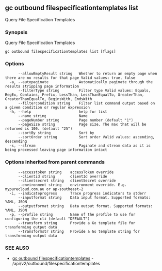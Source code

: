 ## gc outbound filespecificationtemplates list

Query File Specification Templates

### Synopsis

Query File Specification Templates

```
gc outbound filespecificationtemplates list [flags]
```

### Options

```
      --allowEmptyResult string   Whether to return an empty page when there are no results for that page Valid values: true, false
  -a, --autopaginate              Automatically paginate through the results stripping page information
      --filterType string         Filter type Valid values: Equals, RegEx, Contains, Prefix, LessThan, LessThanEqualTo, GreaterThan, GreaterThanEqualTo, BeginsWith, EndsWith
      --filtercondition string    Filter list command output based on a given condition or regular expression
  -h, --help                      help for list
      --name string               Name
      --pageNumber string         Page number (default "1")
      --pageSize string           Page size. The max that will be returned is 100. (default "25")
      --sortBy string             Sort by
      --sortOrder string          Sort order Valid values: ascending, descending
  -s, --stream                    Paginate and stream data as it is being processed leaving page information intact
```

### Options inherited from parent commands

```
      --accesstoken string    accessToken override
      --clientid string       clientId override
      --clientsecret string   clientSecret override
      --environment string    environment override. E.g. mypurecloud.com.au or ap-southeast-2
  -i, --indicateprogress      Trace progress indicators to stderr
      --inputformat string    Data input format. Supported formats: YAML, JSON
      --outputformat string   Data output format. Supported formats: YAML, JSON
  -p, --profile string        Name of the profile to use for configuring the cli (default "DEFAULT")
      --transform string      Provide a Go template file for transforming output data
      --transformstr string   Provide a Go template string for transforming output data
```

### SEE ALSO

* [gc outbound filespecificationtemplates](gc_outbound_filespecificationtemplates.html)	 - /api/v2/outbound/filespecificationtemplates



